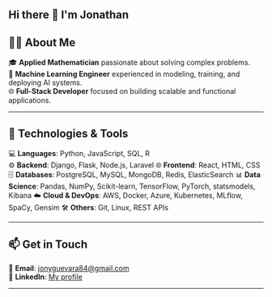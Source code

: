 ## Hi there 👋 I'm Jonathan

## 👨‍💻 About Me  
🎓 **Applied Mathematician** passionate about solving complex problems.  
🤖 **Machine Learning Engineer** experienced in modeling, training, and deploying AI systems.  
🌐 **Full-Stack Developer** focused on building scalable and functional applications.  

---

## 🚀 Technologies & Tools  
💻 **Languages**: Python, JavaScript, SQL, R  
⚙️ **Backend**: Django, Flask, Node.js, Laravel
🌐 **Frontend**: React, HTML, CSS  
🗄️ **Databases**: PostgreSQL, MySQL, MongoDB, Redis, ElasticSearch
📊 **Data Science**: Pandas, NumPy, Scikit-learn, TensorFlow, PyTorch, statsmodels, Kibana
☁️ **Cloud & DevOps**: AWS, Docker, Azure, Kubernetes, MLflow, SpaCy, Gensim
🛠️ **Others**: Git, Linux, REST APIs  

---

## 📫 Get in Touch  
📧 **Email**: [jonyguevara84@gmail.com](mailto:jonyguevara84@gmail.com)  
💼 **LinkedIn**: [My profile](https://www.linkedin.com/in/jonathanguevara123/)    

---
